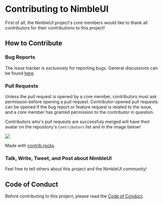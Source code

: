 # Contributing to NimbleUI

First of all, the NimbleUI project's core members would like to thank all contributors for their contributions to this project!

## How to Contribute

### Bug Reports

The issue tracker is *exclusively* for reporting bugs.
General discussions can be found [here](https://github.com/orgs/nimble-ui/discussions).

### Pull Requests

Unless the pull request is opened by a core member, contributors must ask permission before opening a pull request.
Contributor-opened pull requests can be opened if the bug report or feature request is related to the issue,
and a core member has granted permission to the contributor in question.

Contributors who's pull requests are successfuly merged will have their avatar on the repository's `Contributors` list and in the image below!

<a href="https://github.com/nimble-ui/NimbleUI/graphs/contributors">
  <img src="https://contrib.rocks/image?repo=nimble-ui/NimbleUI" />
</a>

Made with [contrib.rocks](https://contrib.rocks).

### Talk, Write, Tweet, and Post about NimbleUI

Feel free to tell others about this project and the NimbleUI community!

## Code of Conduct

Before contributing to this project, please read the [Code of Conduct](https://github.com/nimble-ui/community/blob/main/CODE_OF_CONDUCT.md).
